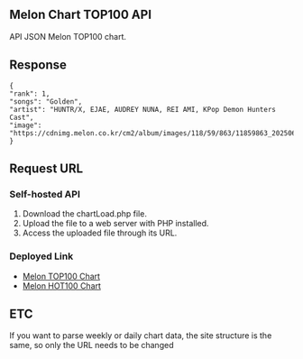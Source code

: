 ## Melon Chart TOP100 API
API JSON Melon TOP100 chart.

## Response
```
{
"rank": 1,
"songs": "Golden",
"artist": "HUNTR/X, EJAE, AUDREY NUNA, REI AMI, KPop Demon Hunters Cast",
"image": "https://cdnimg.melon.co.kr/cm2/album/images/118/59/863/11859863_20250620104512_500.jpg/melon/resize/120/quality/80/optimize"
}
```
## Request URL
### Self-hosted API
1. Download the chartLoad.php file.
2. Upload the file to a web server with PHP installed.
3. Access the uploaded file through its URL.

### Deployed Link
* <a href='https://sinamon.dothome.co.kr/melon/top100'>Melon TOP100 Chart</a>
* <a href='https://sinamon.dothome.co.kr/melon/hot100'>Melon HOT100 Chart</a>

## ETC
If you want to parse weekly or daily chart data, the site structure is the same, so only the URL needs to be changed
